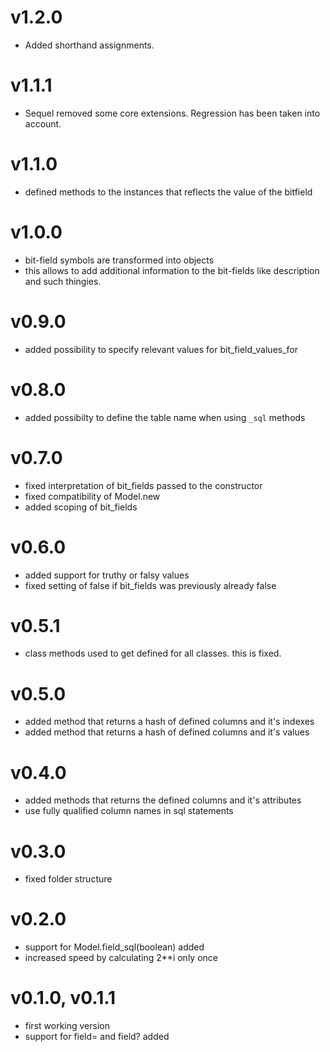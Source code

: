 # v1.2.0
- Added shorthand assignments.

# v1.1.1
- Sequel removed some core extensions. Regression has been taken into account.

# v1.1.0
- defined methods to the instances that reflects the value of the bitfield

# v1.0.0
- bit-field symbols are transformed into objects
- this allows to add additional information to the bit-fields like description and such thingies.

# v0.9.0
- added possibility to specify relevant values for bit_field_values_for

# v0.8.0
- added possibilty to define the table name when using `_sql` methods

# v0.7.0
- fixed interpretation of bit_fields passed to the constructor
- fixed compatibility of Model.new
- added scoping of bit_fields

# v0.6.0
- added support for truthy or falsy values
- fixed setting of false if bit_fields was previously already false

# v0.5.1
- class methods used to get defined for all classes. this is fixed.

# v0.5.0
- added method that returns a hash of defined columns and it's indexes
- added method that returns a hash of defined columns and it's values

# v0.4.0
- added methods that returns the defined columns and it's attributes
- use fully qualified column names in sql statements

# v0.3.0
- fixed folder structure

# v0.2.0
- support for Model.field_sql(boolean) added
- increased speed by calculating 2**i only once

# v0.1.0, v0.1.1
- first working version
- support for field= and field? added
